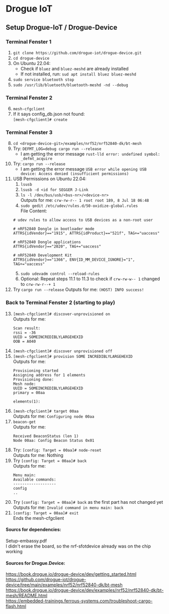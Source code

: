# Drogue IoT


## Setup Drogue-IoT / Drogue-Device

### Terminal Fenster 1
1. ```git clone https://github.com/drogue-iot/drogue-device.git``` 
2. ```cd drogue-device```
3. On Ubuntu 22.04: 
    - Check if ```bluez``` and ```bluez-meshd``` are already installed
    - If not installed, run:
    ```sud apt install bluez bluez-meshd```  
4. ```sudo service bluetooth stop```
5. ```sudo /usr/lib/bluetooth/bluetooth-meshd -nd --debug```

### Terminal Fenster 2
6. ```mesh-cfgclient```
7. If it says config_db.json not found:  
```[mesh-cfgclient]# create```

### Terminal Fenster 3
8. ```cd <drogue-device-git>/examples/nrf52/nrf52840-dk/bt-mesh```
9. Try: ```DEFMT_LOG=debug cargo run --release```
    - I am getting the error message ```rust-lld error: undefined symbol: _defmt_acquire```
10. Try: ```cargo run --release```
    - I am getting the error message ```USB error while opening USB device: Access denied (insufficient permissions)```
11. USB Permissions on Ubuntu 22.04:   
    1. ```lsusb```
    2. ```lsusb -d <id for SEGGER J-Link```
    3. ```ls -l /dev/bus/usb/<bus-nr>/<device-nr>```   
    Outputs for me: ```crw-rw-r-- 1 root root 189, 8 Jul 18 06:48```
    4. ```sudo gedit /etc/udev/rules.d/50-oxidize-global.rules```   
    File Content:
    ```
    # udev rules to allow access to USB devices as a non-root user

    # nRF52840 Dongle in bootloader mode
    ATTRS{idVendor}=="1915", ATTRS{idProduct}=="521f", TAG+="uaccess"

    # nRF52840 Dongle applications
    ATTRS{idVendor}=="2020", TAG+="uaccess"

    # nRF52840 Development Kit
    ATTRS{idVendor}=="1366", ENV{ID_MM_DEVICE_IGNORE}="1", TAG+="uaccess"
    ```
    5. ```sudo udevadm control --reload-rules```
    6. Optional: Repeat steps 11.1 to 11.3 to check if ```crw-rw-w-- 1``` changed to ```crw-rw-r--+ 1```
12. Try ```cargo run --release```
    Outputs for me: ```(HOST) INFO success!```

### Back to Terminal Fenster 2 (starting to play)
13. ```[mesh-cfgclient]# discover-unprovisioned on```  
    Outputs for me: 
    ```
    Scan result:
    rssi = -36
    UUID = SOMEINCREDIBLYLARGEHEXID
    OOB = A040
    ```
14. ```[mesh-cfgclient]# discover unprovisioned off```
15. ```[mesh-cfgclient]# provision SOME INCREDIBLYLARGEHEXID```  
    Outputs for me:
    ```
    Provisioning started
    Assigning address for 1 elements
    Provisioning done:
    Mesh node:
    UUID = SOMEINCREDIBLYLARGEHEXID
    primary = 00aa

    elements(1): 
    ```
16. ```[mesh-cfgclient]# target 00aa```  
    Outputs for me: ```Configuring node 00aa```
17. ```beacon-get```  
    Outputs for me: 
    ```
    Received BeaconStatus (len 1)
    Node 00aa: Config Beacon Status 0x01
    ```
18. Try: ```[config: Target = 00aa]# node-reset```  
Outputs for me: Nothing
19. Try ```[config: Target = 00aa]# back```  
    Outputs for me: 
    ```
    Menu main:
    Available commands: 
    -------------------
    config
    ..
    ```
20. Try ```[config: Target = 00aa]# back``` as the first part has not changed yet  
Outputs for me:
```Invalid command in menu main: back```
21. ```[config: Target = 00aa]# exit```   
    Ends the mesh-cfgclient


#### Sourcs for dependencies:
Setup-embassy.pdf  
I didn't erase the board, so the nrf-sfotdevice already was on the chip working

#### Sources for Drogue.Device:
https://book.drogue.io/drogue-device/dev/getting_started.html  
https://github.com/drogue-iot/drogue-device/tree/main/examples/nrf52/nrf52840-dk/bt-mesh  
https://book.drogue.io/drogue-device/dev/examples/nrf52/nrf52840-dk/bt-mesh/README.html  
https://embedded-trainings.ferrous-systems.com/troubleshoot-cargo-flash.html  